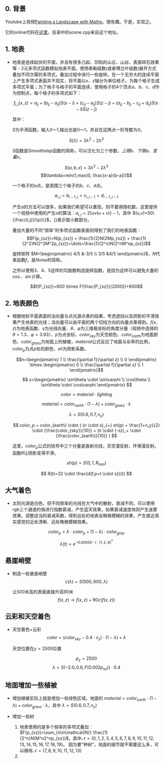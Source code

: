 ## 0. 背景

Youtube上视频[Painting a Landscape with Maths](https://www.youtube.com/watch?v=BFld4EBO2RE&list=PL0EpikNmjs2CYUMePMGh3IjjP4tQlYqji)，很有趣。于是，实现之。

它的online代码在[这里](https://www.shadertoy.com/view/4ttSWf)。目录中的scene.cpp来自这个地址。

## 1. 地表

- 地表是连续起伏的平面，并且有很多凸起、凹陷的山丘、山谷、表面碎石效果等 - 2元多项式函数模拟地表平面，使用泰勒级数(或者傅立叶级数)展开方式叠加不同次幂的多项式，叠加过程中进行一些旋转。在一个无穷大的连续平面上产生多项式表面并不现实，将平面以$x、z$轴分为单位格子，为每个格子生成多项式平面；为了格子与格子的平面连续，使用格子的4个顶点$a、b、c、d$作为控制点，每个格子的多项式如下：

	$$f_{i,j}(x,z)=a_{ij}+(b_{ij}-a_{ij})S(x-i)+(c_{ij}-a_{ij})S(z-j)+(a_{ij}-b_{ij}-c_{ij}+d_{ij})S(x-i)S(z-j)$$

	其中：

	$S$为平滑函数，输入$0～1$,输出也是$0～1$，并且在这两点一阶导数为$0$。

	$$S(\lambda)=3\lambda^2-2\lambda^3$$

	$S$函数是$Smoothstep$函数的简称，可以泛化为三个参数，$上限b、下限a、变量x$。

	$$S(a,b,x)=3\lambda^2-2\lambda^3$$
	$$\lambda=min(1,max(0, \frac{x-a}{b-a}))$$

	一个格子的$a$点，是周围三个格子的$b、c、d$点。

	$$a_{i,j}=b_{i-1,j}=c_{i,j-1}=d_{i-1,j-1}$$

	产生$a$的方法可以很多，如果我们希望可以重现，则不要用随机数，这里提供一个视频中使用的产生$a$的算法：$a_{i,j}=2\{uv(u+v)\}-1$，其中 $(u,v)=50\{\frac{(i,j)}{\pi}\}$，$\{\}$表示取小数部分。

	叠加大量的不同“频率”的多项式函数表面则得到了我们的地表函数：
	$$F(p_{xz})=N(p_{xz}) + \frac{1}{2}N(2Mp_{xz}) + \frac{1}{2^2}N(2^2M^2p_{xz})+\dots+\frac{1}{2^n}N(2^nM^np_{xz})$$

	旋转矩阵 $M=\begin{pmatrix} 4/5	&-3/5 \\ 3/5	&4/5 \end{pmatrix}$，$N$代表函数$f$，是$Noise$的简称。

	之所以使用$3、4、5$这样的勾股数构造旋转函数，是因为这样可以避免大量的$\cos$、$\sin$计算。

	$$f(P_{xz})=600 \times F(\frac{P_{xz}}{2000})+600$$

## 2. 地表颜色

- 根据地标平面表面的法向量与点光源点乘的结果，考虑遮挡以及阴影的平滑效果产生地表的光线；法向量可以由平面的两个切线方向的向量点乘得到。$f(x,z)$为地表函数、s为光线向量、$\theta$、$\varphi$为三维极坐标的角度分量（视频中选择的 $\theta=1.3$、$\varphi=3.93$）、$p$为点坐标、$color_{sky}$为天空颜色、$color_{earth}$为地面颜色、$color_{grass}$为地面上的植被，$material$公式反应了地面与杂草的比例，$color_p$为点$p$处的颜色、$sh$为阴影系数。

	$$n=\begin{pmatrix} 1 \\ \frac{\partial f}{\partial z} \\ 0 \end{pmatrix} \times \begin{pmatrix} 0 \\ \frac{\partial f}{\partial x} \\ 1 \end{pmatrix}$$

	$$ s=\begin{pmatrix} \sin\theta \cdot \sin\varphi \\ \cos\theta \\ \sin\theta \cdot \cos\varphi \end{pmatrix} $$

	$$ color=material \cdot lighting $$

	$$ material = color_{earth} \cdot (1-\lambda) + color_{grass} \cdot \lambda $$

	$$ \lambda = S(0.6, 0.7, n_y) $$

	$$ color_p = color_{earth} \cdot ( (n \cdot s)_{+} sh(p) + \frac{1+n_y}{2} \cdot {\frac{color_{sky}}{10}} + (n \cdot {-s})_+ \cdot {\frac{color_{earth}}{10}} ) $$

	这里，$color_p$公式的括号中三个分量是直射光线，天空漫反射，环境漫反射。函数$R$让阴影变得平滑。

	$$ sh(p)=S(0,1,R_{min})$$

	$$ R(t)=32 \cdot \frac{d(f,p+t \cdot s)}{t} $$

## 大气着色

- 太阳光源是白色，但不同频率的光线在大气中的散射，衰减不同，可以使用rgb三个通道的值进行指数衰减，产生蓝天效果，如果衰减速度快则产生迷雾效果。调整适当的衰减系数，得到远处的地表会略微模糊的效果，产生接近真实感觉的近处清晰、远处略微模糊效果。

	$$color_p = \lambda \cdot color_p + (1-\lambda) \cdot color_{gray}$$

	$$\lambda(t)=e^{-0.00050 \cdot t \cdot (1,2,4)^T}$$

## 悬崖峭壁

- 制造一些悬崖峭壁
	$$c(\lambda)=S(500,600,\lambda)$$

	让500米高的表面直接升高90米
	$$ f(x,z) \rightarrow f(x,z)+90c(f(x,z)) $$

## 云彩和天空着色

- 天空着色+云彩
	$$color=(color_{sky}-0.4 \cdot v_{y})\cdot(1-\lambda)+\lambda$$

	天空位置在$y=2500$位置

	$$p_y=2500$$
	$$\lambda=S (-2.0,0.6, F(0.002 p_{xz}))\cdot 0.4$$

## 地面增加一些植被

- 增加植被实际上就是增加一些绿色区域，地面的 $material = color_{earth} \cdot (1-\lambda) + color_{grass} \cdot \lambda$，其中 $\lambda = S(0.6, 0.7, n_y)$
- 增加一些树

	1. 地表使用的是多个频率的多项式叠加：$F(p_{xz})=\sum_{n\in\mathcal{N}} \frac{1}{2^n}N(M^n2^np_{xz})$，其中$\mathcal{N}=\{0,1,2,3,4,5,6,7,8,9,10,11,12,13,14,15,16,17,18,19\}$。
	因为要"种树"，地面的细节就不需要这么多，可以移除$\mathcal{N}=\{7,8,9,10,11,12,13\}$
	2.
